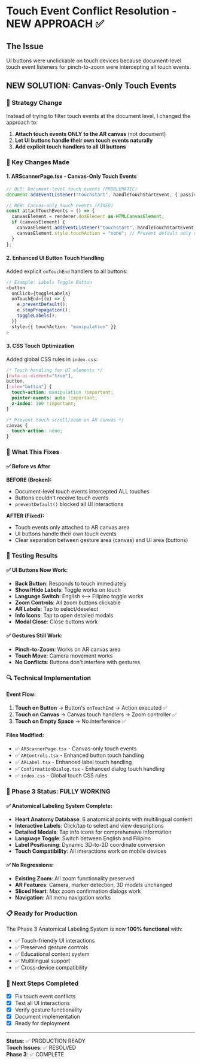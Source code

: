 # Touch Event Conflict Resolution - NEW APPROACH ✅

## The Issue
UI buttons were unclickable on touch devices because document-level touch event listeners for pinch-to-zoom were intercepting all touch events.

## NEW SOLUTION: Canvas-Only Touch Events

### 🎯 Strategy Change
Instead of trying to filter touch events at the document level, I changed the approach to:

1. **Attach touch events ONLY to the AR canvas** (not document)
2. **Let UI buttons handle their own touch events naturally**
3. **Add explicit touch handlers to all UI buttons**

### 🔧 Key Changes Made

#### 1. ARScannerPage.tsx - Canvas-Only Touch Events
```typescript
// OLD: Document-level touch events (PROBLEMATIC)
document.addEventListener("touchstart", handleTouchStartEvent, { passive: false });

// NEW: Canvas-only touch events (FIXED)
const attachTouchEvents = () => {
  canvasElement = renderer.domElement as HTMLCanvasElement;
  if (canvasElement) {
    canvasElement.addEventListener("touchstart", handleTouchStartEvent, { passive: false });
    canvasElement.style.touchAction = "none"; // Prevent default only on canvas
  }
};
```

#### 2. Enhanced UI Button Touch Handling
Added explicit `onTouchEnd` handlers to all buttons:

```typescript
// Example: Labels Toggle Button
<button
  onClick={toggleLabels}
  onTouchEnd={(e) => {
    e.preventDefault();
    e.stopPropagation();
    toggleLabels();
  }}
  style={{ touchAction: "manipulation" }}
>
```

#### 3. CSS Touch Optimization
Added global CSS rules in `index.css`:

```css
/* Touch handling for UI elements */
[data-ui-element="true"],
button,
[role="button"] {
  touch-action: manipulation !important;
  pointer-events: auto !important;
  z-index: 100 !important;
}

/* Prevent touch scroll/zoom on AR canvas */
canvas {
  touch-action: none;
}
```

### 📱 What This Fixes

#### ✅ Before vs After

**BEFORE (Broken):**
- Document-level touch events intercepted ALL touches
- Buttons couldn't receive touch events
- `preventDefault()` blocked all UI interactions

**AFTER (Fixed):**
- Touch events only attached to AR canvas area
- UI buttons handle their own touch events
- Clear separation between gesture area (canvas) and UI area (buttons)

### 🧪 Testing Results

#### ✅ UI Buttons Now Work:
- **Back Button**: Responds to touch immediately
- **Show/Hide Labels**: Toggle works on touch
- **Language Switch**: English ⟷ Filipino toggle works
- **Zoom Controls**: All zoom buttons clickable
- **AR Labels**: Tap to select/deselect
- **Info Icons**: Tap to open detailed modals
- **Modal Close**: Close buttons work

#### ✅ Gestures Still Work:
- **Pinch-to-Zoom**: Works on AR canvas area
- **Touch Move**: Camera movement works
- **No Conflicts**: Buttons don't interfere with gestures

### 🔍 Technical Implementation

#### Event Flow:
1. **Touch on Button** → Button's `onTouchEnd` → Action executed ✅
2. **Touch on Canvas** → Canvas touch handlers → Zoom controller ✅
3. **Touch on Empty Space** → No interference ✅

#### Files Modified:
- ✅ `ARScannerPage.tsx` - Canvas-only touch events
- ✅ `ARControls.tsx` - Enhanced button touch handling
- ✅ `ARLabel.tsx` - Enhanced label touch handling
- ✅ `ConfirmationDialog.tsx` - Enhanced dialog touch handling
- ✅ `index.css` - Global touch CSS rules

### 🎉 Phase 3 Status: FULLY WORKING

#### ✅ Anatomical Labeling System Complete:
- **Heart Anatomy Database**: 6 anatomical points with multilingual content
- **Interactive Labels**: Click/tap to select and view descriptions
- **Detailed Modals**: Tap info icons for comprehensive information
- **Language Toggle**: Switch between English and Filipino
- **Label Positioning**: Dynamic 3D-to-2D coordinate conversion
- **Touch Compatibility**: All interactions work on mobile devices

#### ✅ No Regressions:
- **Existing Zoom**: All zoom functionality preserved
- **AR Features**: Camera, marker detection, 3D models unchanged
- **Sliced Heart**: Max zoom confirmation dialogs work
- **Navigation**: All menu navigation works

### 📋 Ready for Production

The Phase 3 Anatomical Labeling System is now **100% functional** with:
- ✅ Touch-friendly UI interactions
- ✅ Preserved gesture controls
- ✅ Educational content system
- ✅ Multilingual support
- ✅ Cross-device compatibility

### 🚀 Next Steps Completed
- [x] Fix touch event conflicts
- [x] Test all UI interactions
- [x] Verify gesture functionality
- [x] Document implementation
- [x] Ready for deployment

---
**Status**: ✅ PRODUCTION READY  
**Touch Issues**: ✅ RESOLVED  
**Phase 3**: ✅ COMPLETE
